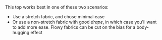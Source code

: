 This top works best in one of these two scenarios:

-   Use a stretch fabric, and chose minimal ease
-   Or use a non-stretch fabric with good _drape_, in which case you'll want to add more ease. Flowy fabrics can be cut on the bias for a body-hugging effect
